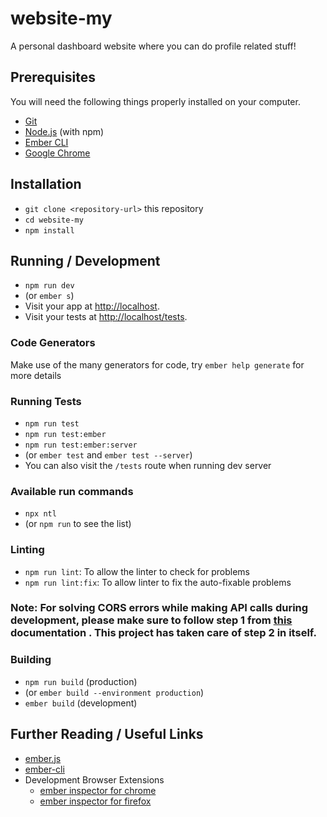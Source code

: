 # website-my

A personal dashboard website where you can do profile related stuff!

## Prerequisites

You will need the following things properly installed on your computer.

* [Git](https://git-scm.com/)
* [Node.js](https://nodejs.org/) (with npm)
* [Ember CLI](https://ember-cli.com/)
* [Google Chrome](https://google.com/chrome/)

## Installation

* `git clone <repository-url>` this repository
* `cd website-my`
* `npm install`

## Running / Development

* `npm run dev`
* (or `ember s`)
* Visit your app at [http://localhost](http://localhost).
* Visit your tests at [http://localhost/tests](http://localhost/tests).

### Code Generators

Make use of the many generators for code, try `ember help generate` for more details

### Running Tests

* `npm run test`
* `npm run test:ember`
* `npm run test:ember:server`
* (or `ember test` and `ember test --server`)
* You can also visit the `/tests` route when running dev server

### Available run commands

* `npx ntl`
* (or `npm run` to see the list)

### Linting

* `npm run lint`: To allow the linter to check for problems
* `npm run lint:fix`: To allow linter to fix the auto-fixable problems

### Note: For solving CORS errors while making API calls during development, please make sure to follow step 1 from [this](https://github.com/Real-Dev-Squad/website-code-docs/tree/main/docs/dev/https-dev-url-cors) documentation . This project has taken care of step 2 in itself.

### Building

* `npm run build` (production)
* (or `ember build --environment production`)
* `ember build` (development)


## Further Reading / Useful Links

* [ember.js](https://emberjs.com/)
* [ember-cli](https://ember-cli.com/)
* Development Browser Extensions
  * [ember inspector for chrome](https://chrome.google.com/webstore/detail/ember-inspector/bmdblncegkenkacieihfhpjfppoconhi)
  * [ember inspector for firefox](https://addons.mozilla.org/en-US/firefox/addon/ember-inspector/)
